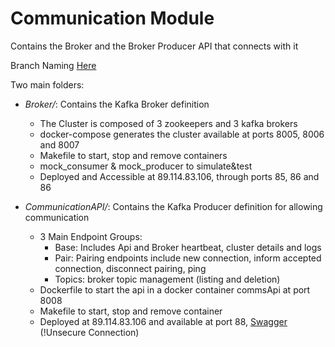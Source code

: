 # Communication Module  
Contains the Broker and the Broker Producer API that connects with it  

Branch Naming [Here](https://github.com/Aphluentia/Documentation/tree/dev)

Two main folders:  
- *Broker/*: Contains the Kafka Broker definition   
	- The Cluster is composed of 3 zookeepers and 3 kafka brokers  
	- docker-compose generates the cluster available at ports 8005, 8006 and 8007  
	- Makefile to start, stop and remove containers  
	- mock_consumer & mock_producer to simulate&test  
	- Deployed and Accessible at 89.114.83.106, through ports 85, 86 and 86  

- *CommunicationAPI/*: Contains the Kafka Producer definition for allowing communication     
	- 3 Main Endpoint Groups:	
		- Base: Includes Api and Broker heartbeat, cluster details and logs   
		- Pair: Pairing endpoints include new connection, inform accepted connection, disconnect pairing, ping  
		- Topics: broker topic management (listing and deletion)     
	- Dockerfile to start the api in a docker container commsApi at port 8008  
	- Makefile to start, stop and remove container  
	- Deployed at 89.114.83.106 and available at port 88,  [Swagger](http://89.114.83.106:88/docs) (!Unsecure Connection)
